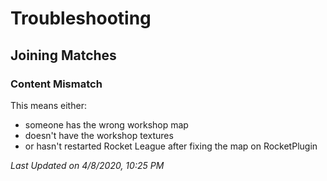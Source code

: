 # Troubleshooting
## Joining Matches
### Content Mismatch
This means either:
* someone has the wrong workshop map
* doesn't have the workshop textures
* or hasn't restarted Rocket League after fixing the map on RocketPlugin

*Last Updated on  4/8/2020, 10:25 PM*
